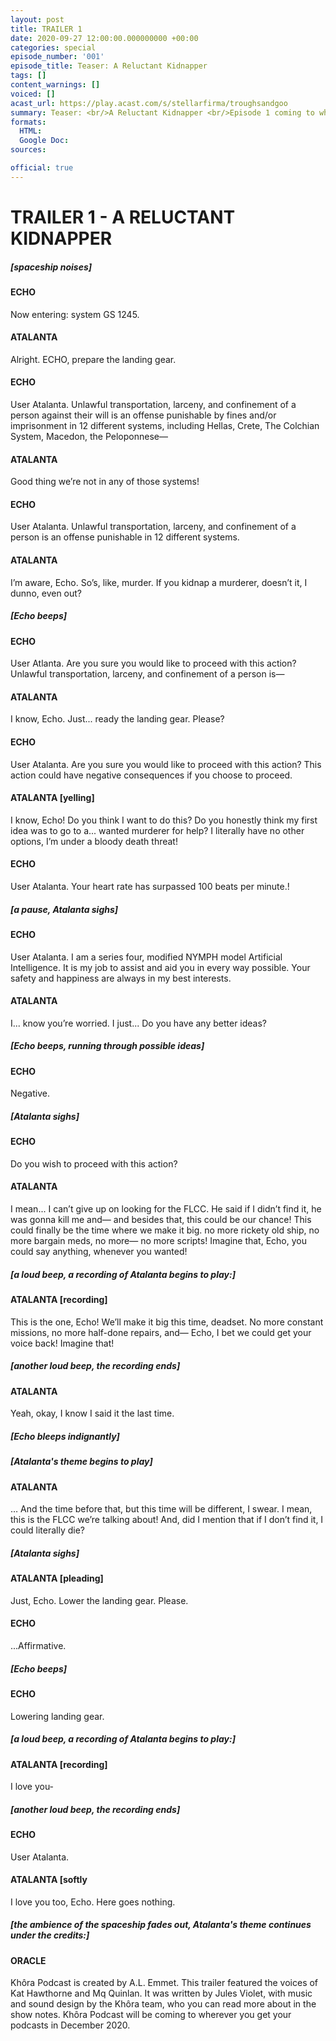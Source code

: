 ```yaml
---
layout: post
title: TRAILER 1
date: 2020-09-27 12:00:00.000000000 +00:00
categories: special
episode_number: '001'
episode_title: Teaser: A Reluctant Kidnapper
tags: []
content_warnings: []
voiced: []
acast_url: https://play.acast.com/s/stellarfirma/troughsandgoo
summary: Teaser: <br/>A Reluctant Kidnapper <br/>Episode 1 coming to wherever you get podcasts in December 2020.
formats:
  HTML:
  Google Doc:
sources:

official: true
---
```


# __TRAILER 1 - A RELUCTANT KIDNAPPER__

##### [spaceship noises]

#### ECHO

Now entering: system GS 1245.

#### ATALANTA

Alright. ECHO, prepare the landing gear. 

#### ECHO

User Atalanta. Unlawful transportation, larceny, and confinement of a person against their will is an offense punishable by fines and/or imprisonment in 12 different systems, including Hellas, Crete, The Colchian System, Macedon, the Peloponnese—

#### ATALANTA

Good thing we’re not in any of those systems!

#### ECHO

User Atalanta. Unlawful transportation, larceny, and confinement of a person is an offense punishable in 12 different systems.

#### ATALANTA

I’m aware, Echo. So’s, like, murder. If you kidnap a murderer, doesn’t it, I dunno, even out?

##### [Echo beeps]

#### ECHO

User Atlanta. Are you sure you would like to proceed with this action? Unlawful transportation, larceny, and confinement of a person is— 

#### ATALANTA

I know, Echo. Just... ready the landing gear. Please?

#### ECHO

User Atalanta. Are you sure you would like to proceed with this action? This action could have negative consequences if you choose to proceed.

#### ATALANTA [yelling]

I know, Echo! Do you think I want to do this? Do you honestly think my first idea was to go to a... wanted murderer for help? I literally have no other options, I’m under a bloody death threat!

#### ECHO

User Atalanta. Your heart rate has surpassed 100 beats per minute.!

##### [a pause, Atalanta sighs]

#### ECHO

User Atalanta. I am a series four, modified NYMPH model Artificial Intelligence. It is my job to assist  and aid you in every way possible. Your safety and happiness are always in my best interests.

#### ATALANTA

I... know you’re worried. I just... Do you have any better ideas?

##### [Echo beeps, running through possible ideas]

#### ECHO

Negative.

##### [Atalanta sighs]

#### ECHO

Do you wish to proceed with this action?

#### ATALANTA

I mean... I can’t give up on looking for the FLCC. He said if I didn’t find it, he was gonna kill me and— and besides that, this could be our chance! This could finally be the time where we make it big. no more rickety old ship, no more bargain meds, no more— no more scripts! Imagine that, Echo, you could say anything, whenever you wanted!

##### [a loud beep, a recording of Atalanta begins to play:]

#### ATALANTA [recording]

This is the one, Echo! We’ll make it big this time, deadset. No more constant missions, no more half-done repairs, and— Echo, I bet we could get your voice back! Imagine that!

##### [another loud beep, the recording ends]

#### ATALANTA

Yeah, okay, I know I said it the last time.

##### [Echo bleeps indignantly]

##### [Atalanta's theme begins to play]

#### ATALANTA

… And the time before that, but this time will be different, I swear. I mean, this is the FLCC we’re talking about! And, did I mention that if I don’t find it, I could literally die?

##### [Atalanta sighs]

#### ATALANTA [pleading]

Just, Echo. Lower the landing gear. Please.

#### ECHO

...Affirmative.

##### [Echo beeps]

#### ECHO

Lowering landing gear.

##### [a loud beep, a recording of Atalanta begins to play:]

#### ATALANTA [recording]

I love you-

##### [another loud beep, the recording ends]

#### ECHO

User Atalanta.

#### ATALANTA [softly

I love you too, Echo. Here goes nothing. 

##### [the ambience of the spaceship fades out, Atalanta's theme continues under the credits:]

#### ORACLE

Khôra Podcast is created by A.L. Emmet. This trailer featured the voices of Kat Hawthorne and Mq Quinlan. It was written by Jules Violet, with music and sound design by the Khôra team, who you can read more about in the show notes. Khôra Podcast will be coming to wherever you get your podcasts in December 2020.
